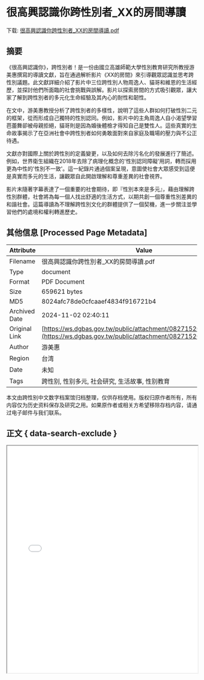 # 很高興認識你跨性別者_XX的房間導讀

<!-- tcd_download_link -->
下载: [很高興認識你跨性別者_XX的房間導讀.pdf](很高興認識你跨性別者_XX的房間導讀.pdf)
<!-- tcd_download_link_end -->

## 摘要

<!-- tcd_abstract -->
《很高興認識你》，跨性別者！是一份由國立高雄師範大學性別教育研究所教授游美惠撰寫的導讀文獻，旨在通過解析影片《XX的房間》來引導觀眾認識並思考跨性別議題。此文獻詳細介紹了影片中三位跨性別人物周逸人、貓哥和維恩的生活經歷，並探討他們所面臨的社會挑戰與誤解。影片以探索房間的方式吸引觀眾，讓大家了解到跨性別者的多元化生命經驗及其內心的耐性和韌性。

在文中，游美惠教授分析了跨性別者的多樣性，說明了這些人群如何打破性別二元的框架，從而形成自己獨特的性別認同。例如，影片中的主角周逸人自小渴望學習芭蕾舞卻被母親拒絕，貓哥則是因為婚後體檢才得知自己是雙性人。這些真實的生命故事揭示了在亞洲社會中跨性別者如何勇敢面對來自家庭及職場的壓力與不公正待遇。

文獻亦對國際上關於跨性別的定義變更，以及如何去除污名化的發展進行了簡述。例如，世界衛生組織在2018年去除了病理化概念的'性別認同障礙'用詞，轉而採用更為中性的'性別不一致'。這一紀錄片通過個案呈現，意圖使社會大眾感受到這便是真實而多元的生活，讓觀眾自此開啟理解和尊重差異的社會視界。

影片末隨著字幕表達了一個重要的社會期待，即『性別本來是多元』，藉由理解跨性別群體，社會將為每一個人找出舒適的生活方式，以期共創一個尊重性別差異的和諧社會。這篇導讀為不理解跨性別文化的群體提供了一個契機，進一步關注並學習他們的處境和權利轉進歷史。

<!-- tcd_abstract_end -->

## 其他信息 [Processed Page Metadata]

| Attribute       | Value                                  |
|-----------------|----------------------------------------|
| Filename        | 很高興認識你跨性別者_XX的房間導讀.pdf                             |
| Type            | document                                 |
| Format          | PDF Document                               |
| Size            | 659621 bytes                           |
| MD5             | 8024afc78de0cfcaaef4834f916721b4                                  |
| Archived Date   | 2024-11-02 02:40:11                             |
| Original Link   | [https://ws.dgbas.gov.tw/public/attachment/0827152049l3e53fl6.pdf](https://ws.dgbas.gov.tw/public/attachment/0827152049l3e53fl6.pdf)                         |
| Author          | 游美惠                               |
| Region          | 台湾                               |
| Date            | 未知                                 |
| Tags            | 跨性别, 性别多元, 社会研究, 生活故事, 性别教育                                 |

本文由跨性别中文数字档案馆归档整理，仅供存档使用。版权归原作者所有，所有内容仅为历史资料保存及研究之用。如果原作者或相关方希望移除存档内容，请通过电子邮件与我们联系。

## 正文 { data-search-exclude }

<!-- tcd_main_text -->
<iframe src="../很高興認識你跨性別者_XX的房間導讀.pdf" width="100%" height="600px">
    <p>无法显示PDF，请下载查看。</p>
</iframe>
<!-- tcd_main_text_end -->

